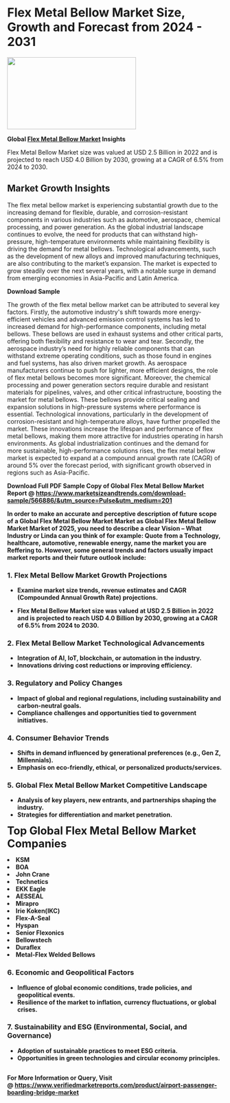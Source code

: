 <H1>Flex Metal Bellow Market Size, Growth and Forecast from 2024 - 2031</H1><img class="aligncenter size-medium wp-image-584254" src="https://thirdeyenews.in/wp-content/uploads/2024/09/Global-Market-Research-300x168.jpeg" alt="" width="300" height="168" /><p><strong>Global&nbsp;<a href="https://www.marketsizeandtrends.com/download-sample/566886/&amp;utm_source=Pulse&amp;utm_medium=201">Flex Metal Bellow Market</a> Insights</strong></p><p>Flex Metal Bellow Market size was valued at USD 2.5 Billion in 2022 and is projected to reach USD 4.0 Billion by 2030, growing at a CAGR of 6.5% from 2024 to 2030.</p><p><h2>Market Growth Insights</h2> <p>The flex metal bellow market is experiencing substantial growth due to the increasing demand for flexible, durable, and corrosion-resistant components in various industries such as automotive, aerospace, chemical processing, and power generation. As the global industrial landscape continues to evolve, the need for products that can withstand high-pressure, high-temperature environments while maintaining flexibility is driving the demand for metal bellows. Technological advancements, such as the development of new alloys and improved manufacturing techniques, are also contributing to the market’s expansion. The market is expected to grow steadily over the next several years, with a notable surge in demand from emerging economies in Asia-Pacific and Latin America.</p> <p><strong>Download Sample</strong></p> <p>The growth of the flex metal bellow market can be attributed to several key factors. Firstly, the automotive industry's shift towards more energy-efficient vehicles and advanced emission control systems has led to increased demand for high-performance components, including metal bellows. These bellows are used in exhaust systems and other critical parts, offering both flexibility and resistance to wear and tear. Secondly, the aerospace industry’s need for highly reliable components that can withstand extreme operating conditions, such as those found in engines and fuel systems, has also driven market growth. As aerospace manufacturers continue to push for lighter, more efficient designs, the role of flex metal bellows becomes more significant. Moreover, the chemical processing and power generation sectors require durable and resistant materials for pipelines, valves, and other critical infrastructure, boosting the market for metal bellows. These bellows provide critical sealing and expansion solutions in high-pressure systems where performance is essential. Technological innovations, particularly in the development of corrosion-resistant and high-temperature alloys, have further propelled the market. These innovations increase the lifespan and performance of flex metal bellows, making them more attractive for industries operating in harsh environments. As global industrialization continues and the demand for more sustainable, high-performance solutions rises, the flex metal bellow market is expected to expand at a compound annual growth rate (CAGR) of around 5% over the forecast period, with significant growth observed in regions such as Asia-Pacific. <p><strong></p><p><span class=""><strong>Download Full PDF Sample Copy of Global Flex Metal Bellow Market Report</strong> @ <a href="https://www.marketsizeandtrends.com/download-sample/566886/&amp;utm_source=Pulse&amp;utm_medium=201" target="_blank">https://www.marketsizeandtrends.com/download-sample/566886/&amp;utm_source=Pulse&amp;utm_medium=201</a></span></p><p>In order to make an accurate and perceptive description of future scope of a Global&nbsp;Flex Metal Bellow Market Market as Global&nbsp;Flex Metal Bellow Market Market of 2025, you need to describe a clear Vision &ndash; What Industry or Linda can you think of for example: Quote from a Technology, healthcare, automotive, renewable energy, name the market you are Reffering to. However, some general trends and factors usually impact market reports and their future outlook include:</p><h3>1.&nbsp;<strong>Flex Metal Bellow Market Growth Projections</strong></h3><ul><li>Examine market size trends, revenue estimates and CAGR (Compounded Annual Growth Rate) projections.</li><li><p>Flex Metal Bellow Market size was valued at USD 2.5 Billion in 2022 and is projected to reach USD 4.0 Billion by 2030, growing at a CAGR of 6.5% from 2024 to 2030.</p></li></ul><h3>2.&nbsp;<strong>Flex Metal Bellow Market Technological Advancements</strong></h3><ul><li>Integration of AI, IoT, blockchain, or automation in the industry.</li><li>Innovations driving cost reductions or improving efficiency.</li></ul><h3>3.&nbsp;<strong>Regulatory and Policy Changes</strong></h3><ul><li>Impact of global and regional regulations, including sustainability and carbon-neutral goals.</li><li>Compliance challenges and opportunities tied to government initiatives.</li></ul><h3>4.&nbsp;<strong>Consumer Behavior Trends</strong></h3><ul><li>Shifts in demand influenced by generational preferences (e.g., Gen Z, Millennials).</li><li>Emphasis on eco-friendly, ethical, or personalized products/services.</li></ul><h3>5.&nbsp;<strong>Global Flex Metal Bellow Market Competitive Landscape</strong></h3><ul><li>Analysis of key players, new entrants, and partnerships shaping the industry.</li><li>Strategies for differentiation and market penetration.</li></ul><p data-pm-slice="1 1 []"><span style="color: inherit; font-family: inherit; font-size: 25px;">Top Global Flex Metal Bellow Market Companies</span></p><div class="" data-test-id=""><p><li>KSM</li><li> BOA</li><li> John Crane</li><li> Technetics</li><li> EKK Eagle</li><li> AESSEAL</li><li> Mirapro</li><li> Irie Koken(IKC)</li><li> Flex-A-Seal</li><li> Hyspan</li><li> Senior Flexonics</li><li> Bellowstech</li><li> Duraflex</li><li> Metal-Flex Welded Bellows</li></p></div><h3>6.&nbsp;<strong>Economic and Geopolitical Factors</strong></h3><ul><li>Influence of global economic conditions, trade policies, and geopolitical events.</li><li>Resilience of the market to inflation, currency fluctuations, or global crises.</li></ul><h3>7.&nbsp;<strong>Sustainability and ESG (Environmental, Social, and Governance)</strong></h3><ul><li>Adoption of sustainable practices to meet ESG criteria.</li><li>Opportunities in green technologies and circular economy principles.</li></ul><h2><strong style="font-size: 14px;">For More Information or Query, Visit @&nbsp;</strong><a style="background-color: #ffffff; font-size: 14px;" href="https://www.marketsizeandtrends.com/report/flex-metal-bellow-market/" target="_blank">https://www.verifiedmarketreports.com/product/airport-passenger-boarding-bridge-market</a></h2>
